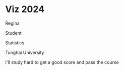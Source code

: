 # Viz 2024

Regina

Student 

Statistics

Tunghai University

I'll study hard to get a good score and pass the course